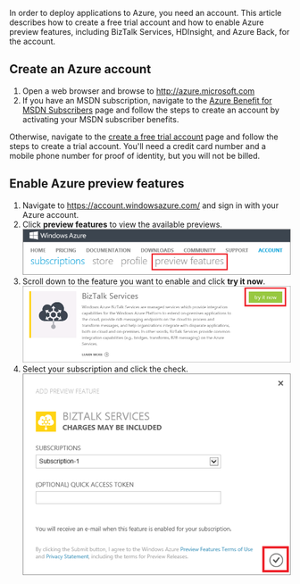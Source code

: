 In order to deploy applications to Azure, you need an account. This article describes how to create a free trial account and how to enable Azure preview features, including BizTalk Services, HDInsight, and Azure Back, for the account.

## Create an Azure account

1.  Open a web browser and browse to <http://azure.microsoft.com>
2.  If you have an MSDN subscription, navigate to the [Azure Benefit for MSDN Subscribers](https://azure.microsoft.com/pricing/member-offers/msdn-benefits-details/) page and follow the steps to create an account by activating your MSDN subscriber benefits.

   Otherwise, navigate to the [create a free trial account](https://azure.microsoft.com/pricing/free-trial/) page and follow the steps to create a trial account. You'll need a credit card number and a mobile phone number for proof of identity, but you will not be billed.

## Enable Azure preview features

1.  Navigate to <https://account.windowsazure.com/> and sign in with your Azure account.
2.  Click **preview features** to view the available previews.<br />
    ![open preview features tab][1]
3.  Scroll down to the feature you want to enable and click **try it now**.<br />
    ![select a preview feature][2]
4.  Select your subscription and click the check.<br />
    ![select subscription][3]

[1]: ./media/create-an-azure-account/antares-iaas-preview-01.png
[2]: ./media/create-an-azure-account/antares-iaas-preview-05.png
[3]: ./media/create-an-azure-account/antares-iaas-preview-06.png
